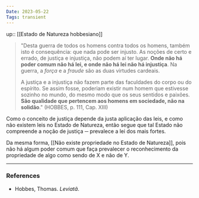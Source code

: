 ```yaml
---
Date: 2023-05-22
Tags: transient
---
```

up:: [[Estado de Natureza hobbesiano]]

> "Desta guerra de todos os homens contra todos os homens, também isto é consequência: que nada pode ser injusto.
> As noções de certo e errado, de justiça e injustiça, não podem aí ter lugar.
> **Onde não há poder comum não há lei, e onde não há lei não há injustiça**. Na guerra, a *força* e a *fraude* são as duas virtudes cardeais.
> 
> A justiça e a injustiça não fazem parte das faculdades do corpo ou do espírito. Se assim fosse, poderiam existir num homem que estivesse sozinho no mundo, do mesmo modo que os seus sentidos e paixões.
> **São qualidade que pertencem aos homens em sociedade, não na solidão**." (HOBBES, p. 111, Cap. XIII)

Como o conceito de justiça depende da justa aplicação das leis, e como não existem leis no Estado de Natureza, então segue que tal Estado não compreende a noção de justiça ─ prevalece a lei dos mais fortes.

Da mesma forma, [[Não existe propriedade no Estado de Natureza]], pois não há algum poder comum que faça prevalecer o reconhecimento da propriedade de algo como sendo de X e não de Y.

---
### References
- Hobbes, Thomas. _Leviatã_.